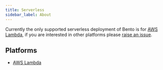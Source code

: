 ```yaml
---
title: Serverless
sidebar_label: About
---
```


Currently the only supported serverless deployment of Bento is for
[AWS Lambda][lambda], if you are interested in other platforms please
[raise an issue](https://github.com/warpstreamlabs/bento/issues).

## Platforms

- [AWS Lambda][lambda]

[lambda]: /docs/guides/serverless/lambda

